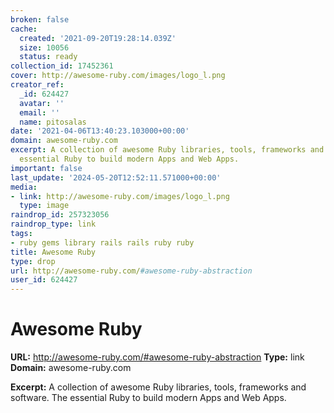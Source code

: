 ```yaml
---
broken: false
cache:
  created: '2021-09-20T19:28:14.039Z'
  size: 10056
  status: ready
collection_id: 17452361
cover: http://awesome-ruby.com/images/logo_l.png
creator_ref:
  _id: 624427
  avatar: ''
  email: ''
  name: pitosalas
date: '2021-04-06T13:40:23.103000+00:00'
domain: awesome-ruby.com
excerpt: A collection of awesome Ruby libraries, tools, frameworks and software. The
  essential Ruby to build modern Apps and Web Apps.
important: false
last_update: '2024-05-20T12:52:11.571000+00:00'
media:
- link: http://awesome-ruby.com/images/logo_l.png
  type: image
raindrop_id: 257323056
raindrop_type: link
tags:
- ruby gems library rails rails ruby ruby
title: Awesome Ruby
type: drop
url: http://awesome-ruby.com/#awesome-ruby-abstraction
user_id: 624427
---
```


# Awesome Ruby

**URL:** http://awesome-ruby.com/#awesome-ruby-abstraction
**Type:** link
**Domain:** awesome-ruby.com

**Excerpt:** A collection of awesome Ruby libraries, tools, frameworks and software. The essential Ruby to build modern Apps and Web Apps.
